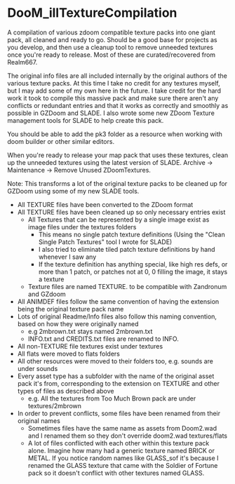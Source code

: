 # DooM_illTextureCompilation
A compilation of various zdoom compatible texture packs into one giant pack, all cleaned and ready to go. Should be a good base for projects as you develop, and then use a cleanup tool to remove unneeded textures once you're ready to release. Most of these are curated/recovered from Realm667.

The original info files are all included internally by the original authors of the various texture packs. At this time I take no credit for any textures myself, but I may add some of my own here in the future.  I take credit for the hard work it took to compile this massive pack and make sure there aren't any conflicts or redundant entries and that it works as correctly and smoothly as possible in GZDoom and SLADE. I also wrote some new ZDoom Texture management tools for SLADE to help create this pack.

You should be able to add the pk3 folder as a resource when working with doom builder or other similar editors.

When you're ready to release your map pack that uses these textures, clean up the unneeded textures using the latest version of SLADE.
Archive -> Maintenance -> Remove Unused ZDoomTextures.

Note: This transforms a lot of the original texture packs to be cleaned up for GZDoom using some of my new SLADE tools.
- All TEXTURE files have been converted to the ZDoom format
- All TEXTURE files have been cleaned up so only necessary entries exist
  - All Textures that can be represented by a single image exist as image files under the textures folders
    - This means no single patch texture definitions (Using the "Clean Single Patch Textures" tool I wrote for SLADE)
    - I also tried to eliminate tiled patch texture definitions by hand whenever I saw any
    - If the texture definition has anything special, like high res defs, or more than 1 patch, or patches not at 0, 0 filling the image, it stays a texture
  - Texture files are named TEXTURE.<name of texture pack> to be compatible with Zandronum and GZdoom
- All ANIMDEF files follow the same convention of having the extension being the original texture pack name
- Lots of original Readme/Info files also follow this naming convention, based on how they were originally named
  - e.g 2mbrown.txt stays named 2mbrown.txt
  - INFO.txt and CREDITS.txt files are renamed to INFO.<name of texture pack>
- All non-TEXTURE file textures exist under textures
- All flats were moved to flats folders
- All other resources were moved to their folders too, e.g. sounds are under sounds
- Every asset type has a subfolder with the name of the original asset pack it's from, corresponding to the extension on TEXTURE and other types of files as described above
  - e.g. All the textures from Too Much Brown pack are under textures/2mbrown
- In order to prevent conflicts, some files have been renamed from their original names
  - Sometimes files have the same name as assets from Doom2.wad and I renamed them so they don't override doom2.wad textures/flats
  - A lot of files conflicted with each other within this texture pack alone. Imagine how many had a generic texture named BRICK or METAL. If you notice random names like GLASS_sof it's because I renamed the GLASS texture that came with the Soldier of Fortune pack so it doesn't conflict with other textures named GLASS.
